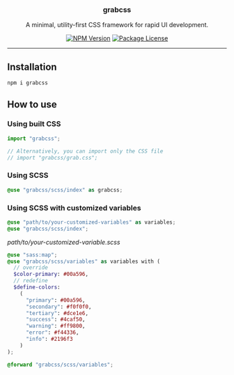<h3 align="center">grabcss</h3>

<p align="center">
  A minimal, utility-first CSS framework for rapid UI development.
</p>

<p align="center">
  <a href="https://www.npmjs.com/package/grabcss" target="_blank"><img src="https://img.shields.io/npm/v/grabcss.svg" alt="NPM Version" /></a>
  <a href="https://www.npmjs.com/package/grabcss" target="_blank"><img src="https://img.shields.io/npm/l/grabcss.svg" alt="Package License" /></a>
</p>

---

## Installation

```console
npm i grabcss
```

## How to use

### Using built CSS

```js
import "grabcss";

// Alternatively, you can import only the CSS file
// import "grabcss/grab.css";
```

### Using SCSS

```scss
@use "grabcss/scss/index" as grabcss;
```

### Using SCSS with customized variables

```scss
@use "path/to/your-customized-variables" as variables;
@use "grabcss/scss/index";
```

_path/to/your-customized-variable.scss_

```scss
@use "sass:map";
@use "grabcss/scss/variables" as variables with (
  // override
  $color-primary: #00a596,
  // redefine
  $define-colors:
    (
      "primary": #00a596,
      "secondary": #f0f0f0,
      "tertiary": #dce1e6,
      "success": #4caf50,
      "warning": #ff9800,
      "error": #f44336,
      "info": #2196f3
    )
);

@forward "grabcss/scss/variables";
```
